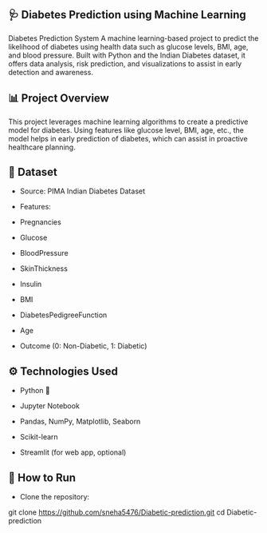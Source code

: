 ## 🩺 Diabetes Prediction using Machine Learning

Diabetes Prediction System A machine learning-based project to predict the likelihood of diabetes using health data such as glucose levels, BMI, age, and blood pressure. Built with Python and the Indian Diabetes dataset, it offers data analysis, risk prediction, and visualizations to assist in early detection and awareness.

## 📊 Project Overview

This project leverages machine learning algorithms to create a predictive model for diabetes. Using features like glucose level, BMI, age, etc., the model helps in early prediction of diabetes, which can assist in proactive healthcare planning.

## 📁 Dataset

* Source: PIMA Indian Diabetes Dataset

* Features:

* Pregnancies

* Glucose

* BloodPressure

* SkinThickness

* Insulin

* BMI

* DiabetesPedigreeFunction

* Age

* Outcome (0: Non-Diabetic, 1: Diabetic)

## ⚙️ Technologies Used

* Python 🐍

* Jupyter Notebook
  
* Pandas, NumPy, Matplotlib, Seaborn

* Scikit-learn

* Streamlit (for web app, optional)

## 🚀 How to Run

* Clone the repository:

git clone https://github.com/sneha5476/Diabetic-prediction.git
cd Diabetic-prediction
